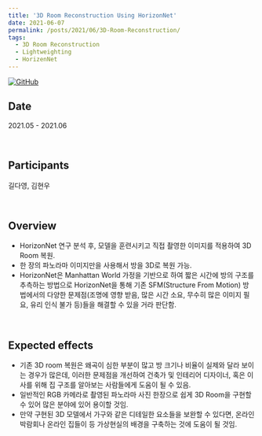 ```yaml
---
title: '3D Room Reconstruction Using HorizonNet'
date: 2021-06-07
permalink: /posts/2021/06/3D-Room-Reconstruction/
tags:
  - 3D Room Reconstruction
  - Lightweighting
  - HorizenNet
---
```


[![GitHub](https://img.icons8.com/ios-glyphs/30/000000/github.png)](https://github.com/2021-1-SSU-Computer-Vision/3D_Room_Reconstruction)

## Date
2021.05 - 2021.06

<br>

## Participants
길다영, 김현우

<br>

## Overview
- HorizonNet 연구 분석 후, 모델을 훈련시키고 직접 촬영한 이미지를 적용하여 3D Room 복원.
- 한 장의 파노라마 이미지만을 사용해서 방을 3D로 복원 가능.
- HorizonNet은 Manhattan World 가정을 기반으로 하여 짧은 시간에 방의 구조를 추측하는 방법으로 HorizonNet을 통해 기존 SFM(Structure From Motion) 방법에서의 다양한 문제점(조명에 영향 받음, 많은 시간 소요, 무수히 많은 이미지 필요, 유리 인식 불가 등)들을 해결할 수 있을 거라 판단함.

<br>

## Expected effects
- 기존 3D room 복원은 왜곡이 심한 부분이 많고 방 크기나 비율이 실제와 달라 보이는 경우가 많은데, 이러한 문제점을 개선하여 건축가 및 인테리어 디자이너, 혹은 이사를 위해 집 구조를 알아보는 사람들에게 도움이 될 수 있음.
- 일반적인 RGB 카메라로 촬영된 파노라마 사진 한장으로 쉽게 3D Room을 구현할 수 있어 많은 분야에 있어 용이할 것임.
- 만약 구현된 3D 모델에서 가구와 같은 디테일한 요소들을 보완할 수 있다면, 온라인 박람회나 온라인 집들이 등 가상현실의 배경을 구축하는 것에 도움이 될 것임.